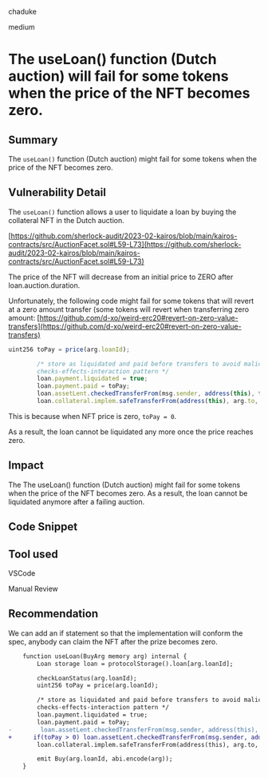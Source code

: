 chaduke

medium

# The useLoan() function (Dutch auction) will fail for some tokens when the price of the NFT becomes zero.

## Summary
The ``useLoan()`` function (Dutch auction) might fail for some tokens when the price of the NFT becomes zero.

## Vulnerability Detail

The ``useLoan()`` function allows a user to liquidate a loan by buying the collateral NFT in the Dutch auction. 

[https://github.com/sherlock-audit/2023-02-kairos/blob/main/kairos-contracts/src/AuctionFacet.sol#L59-L73](https://github.com/sherlock-audit/2023-02-kairos/blob/main/kairos-contracts/src/AuctionFacet.sol#L59-L73)

The price of the NFT will decrease from an initial price to ZERO after loan.auction.duration.

Unfortunately, the following code might fail for some tokens that will revert at a zero amount transfer (some tokens will revert when transferring zero amount: [https://github.com/d-xo/weird-erc20#revert-on-zero-value-transfers](https://github.com/d-xo/weird-erc20#revert-on-zero-value-transfers)

```javascript
uint256 toPay = price(arg.loanId);

        /* store as liquidated and paid before transfers to avoid malicious reentrency, following
        checks-effects-interaction pattern */
        loan.payment.liquidated = true;
        loan.payment.paid = toPay;
        loan.assetLent.checkedTransferFrom(msg.sender, address(this), toPay);
        loan.collateral.implem.safeTransferFrom(address(this), arg.to, loan.collateral.id);
```
This is because when NFT price is zero, ``toPay = 0``. 

As a result, the loan cannot be liquidated any more once the price reaches zero. 

## Impact
The The useLoan() function (Dutch auction) might fail for some tokens when the price of the NFT becomes zero. As a result, the loan cannot be liquidated anymore after a failing auction.

## Code Snippet

## Tool used
VSCode

Manual Review

## Recommendation
We can add an if statement so that the implementation will conform the spec, anybody can claim the NFT after the prize becomes zero.

```diff
    function useLoan(BuyArg memory arg) internal {
        Loan storage loan = protocolStorage().loan[arg.loanId];

        checkLoanStatus(arg.loanId);
        uint256 toPay = price(arg.loanId);

        /* store as liquidated and paid before transfers to avoid malicious reentrency, following
        checks-effects-interaction pattern */
        loan.payment.liquidated = true;
        loan.payment.paid = toPay;
-        loan.assetLent.checkedTransferFrom(msg.sender, address(this), toPay);
+      if(toPay > 0) loan.assetLent.checkedTransferFrom(msg.sender, address(this), toPay);
        loan.collateral.implem.safeTransferFrom(address(this), arg.to, loan.collateral.id);

        emit Buy(arg.loanId, abi.encode(arg));
    }
```
